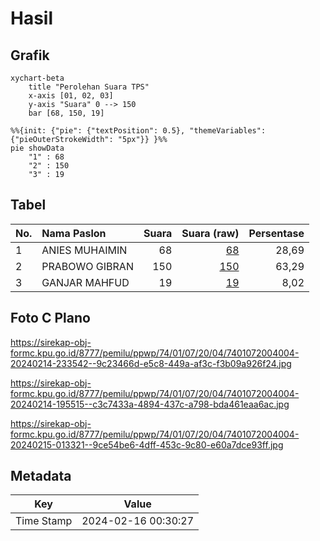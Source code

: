 # Hasil

## Grafik

```mermaid
xychart-beta
    title "Perolehan Suara TPS"
    x-axis [01, 02, 03]
    y-axis "Suara" 0 --> 150
    bar [68, 150, 19]
```

```mermaid
%%{init: {"pie": {"textPosition": 0.5}, "themeVariables": {"pieOuterStrokeWidth": "5px"}} }%%
pie showData
    "1" : 68
    "2" : 150
    "3" : 19
```

## Tabel

| No. | Nama Paslon    | Suara | Suara (raw) | Persentase |
|:--- |:-------------- | -----:| -----------:| ----------:|
| 1   | ANIES MUHAIMIN | 68    | [68][p-1]   | 28,69      |
| 2   | PRABOWO GIBRAN | 150   | [150][p-2]  | 63,29      |
| 3   | GANJAR MAHFUD  | 19    | [19][p-3]   | 8,02       |


[p-1]: https://github.com/gigit-pemilu/pemilu-2024-74-sulawesi-tenggara/blob/main/pilpres/hitung-suara/sub/74-sulawesi-tenggara/sub/01-kolaka/sub/07-pomalaa/sub/2004-pelambua/sub/004-tps/sub/paslon-1.txt
[p-2]: https://github.com/gigit-pemilu/pemilu-2024-74-sulawesi-tenggara/blob/main/pilpres/hitung-suara/sub/74-sulawesi-tenggara/sub/01-kolaka/sub/07-pomalaa/sub/2004-pelambua/sub/004-tps/sub/paslon-2.txt
[p-3]: https://github.com/gigit-pemilu/pemilu-2024-74-sulawesi-tenggara/blob/main/pilpres/hitung-suara/sub/74-sulawesi-tenggara/sub/01-kolaka/sub/07-pomalaa/sub/2004-pelambua/sub/004-tps/sub/paslon-3.txt

## Foto C Plano

https://sirekap-obj-formc.kpu.go.id/8777/pemilu/ppwp/74/01/07/20/04/7401072004004-20240214-233542--9c23466d-e5c8-449a-af3c-f3b09a926f24.jpg

https://sirekap-obj-formc.kpu.go.id/8777/pemilu/ppwp/74/01/07/20/04/7401072004004-20240214-195515--c3c7433a-4894-437c-a798-bda461eaa6ac.jpg

https://sirekap-obj-formc.kpu.go.id/8777/pemilu/ppwp/74/01/07/20/04/7401072004004-20240215-013321--9ce54be6-4dff-453c-9c80-e60a7dce93ff.jpg


## Metadata

| Key        | Value               |
| ---------- | ------------------- |
| Time Stamp | 2024-02-16 00:30:27 |



